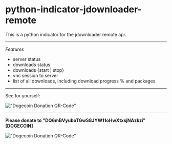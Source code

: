 python-indicator-jdownloader-remote
=========================

This is a python indicator for the jdownloader remote api.

___________________________________________________
 
_Features_
* server status
* downloads status
* downloads {start | stop}
* vnc session to server
* list of all downloads, including download progress % and packages

___________________________________________________

See for yourself:

!["Dogecoin Donation QR-Code"](http://github.com/Dirrot/python-indicator-jdownloader-remote/blob/master/img/idicator-snippet.png?raw=true)


___________________________________________________

**Please donate to "DQ6mBVyuboTGwS8JYW11oHwXtxsjNAzkzi" [DOGECOIN]** 

!["Dogecoin Donation QR-Code"](http://github.com/Dirrot/python-cryptocoincharts-api/blob/master/img/donation-qr-code.png?raw=true)
